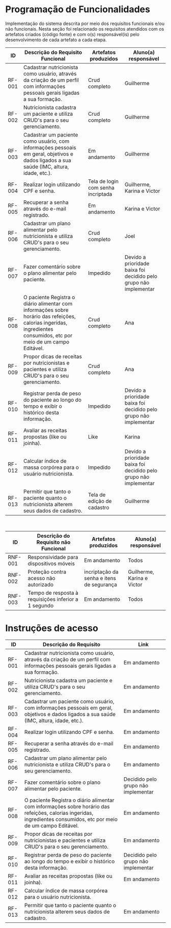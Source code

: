 # Programação de Funcionalidades

Implementação do sistema descrita por meio dos requisitos funcionais e/ou não funcionais. Nesta seção foi relacionado os requisitos atendidos com os artefatos criados (código fonte) e com o(s) responsável(is) pelo desenvolvimento de cada artefato a cada etapa. 

|ID    | Descrição do Requisito Funcional  | Artefatos produzidos | Aluno(a) responsável |
|------|-----------------------------------------|----|----|
|RF-001| Cadastrar nutricionista como usuário, através da criação de um perfil com informações pessoais gerais ligadas a sua formação.|Crud completo|Guilherme|
|RF-002| Nutricionista cadastra um paciente e utiliza CRUD's para o seu gerenciamento. |Crud completo|Guilherme|
|RF-003| Cadastrar um paciente como usuário, com informações pessoais em geral, objetivos e dados ligados a sua saúde (IMC, altura, idade, etc.). | Em andamento |Guilherme|
|RF-004| Realizar login utilizando CPF e senha. | Tela de login com senha incriptada |Guilherme, Karina e Victor|
|RF-005| Recuperar a senha através do e-mail registrado. |Em andamento|Karina e Victor|
|RF-006| Cadastrar um plano alimentar pelo nutricionista e utiliza CRUD's para o seu gerenciamento.|Crud completo|Joel|
|RF-007| Fazer comentário sobre o plano alimentar pelo paciente.|Impedido|Devido a prioridade baixa foi decidido pelo grupo não implementar|
|RF-008| O paciente Registra o diário alimentar com informações sobre horário das refeições, calorias ingeridas, ingredientes consumidos, etc por meio de um campo Editável.|Crud completo|Ana|
|RF-009| Propor dicas de receitas por nutricionistas e pacientes e utiliza CRUD's para o seu gerenciamento.| Crud completo|Ana|
|RF-010| Registrar perda de peso do paciente ao longo do tempo e exibir o histórico desta informação.|Impedido|Devido a prioridade baixa foi decidido pelo grupo não implementar|
|RF-011| Avaliar as receitas propostas (like ou joinha). |Like|Karina|
|RF-012| Calcular índice de massa corpórea para o usuário nutricionista.|Impedido|Devido a prioridade baixa foi decidido pelo grupo não implementar|
|RF-013| Permitir que tanto o paciente quanto o nutricionista alterem seus dados de cadastro.|Tela de edição de cadastro|Guilherme|
<br>

|ID    | Descrição do Requisito não Funcional  | Artefatos produzidos | Aluno(a) responsável |
|------|-----------------------------------------|----|----|
|RNF-001| Responsividade para dispositivos móveis |Em andamento|Todos|
|RNF-002| Proteção contra acesso não autorizado |incriptação da senha e itens de segurança|Guilherme, Karina e Victor|
|RNF-003| Tempo de resposta à requisições inferior a 1 segundo |Em andamento|Todos|




# Instruções de acesso

|ID    | Descrição do Requisito  | Link |
|------|-----------------------------------------|----|
|RF-001| Cadastrar nutricionista como usuário, através da criação de um perfil com informações pessoais gerais ligadas a sua formação.|Em andamento|
|RF-002| Nutricionista cadastra um paciente e utiliza CRUD's para o seu gerenciamento. |Em andamento|
|RF-003| Cadastrar um paciente como usuário, com informações pessoais em geral, objetivos e dados ligados a sua saúde (IMC, altura, idade, etc.).|Em andamento|
|RF-004| Realizar login utilizando CPF e senha.|Em andamento|
|RF-005| Recuperar a senha através do e-mail registrado. |Em andamento|
|RF-006| Cadastrar um plano alimentar pelo nutricionista e utiliza CRUD's para o seu gerenciamento.|Em andamento|
|RF-007| Fazer comentário sobre o plano alimentar pelo paciente.|Decidido pelo grupo não implementar|
|RF-008| O paciente Registra o diário alimentar com informações sobre horário das refeições, calorias ingeridas, ingredientes consumidos, etc por meio de um campo Editável.|Em andamento|
|RF-009| Propor dicas de receitas por nutricionistas e pacientes e utiliza CRUD's para o seu gerenciamento.|Em andamento|
|RF-010| Registrar perda de peso do paciente ao longo do tempo e exibir o histórico desta informação.|Decidido pelo grupo não implementar|
|RF-011| Avaliar as receitas propostas (like ou joinha). |Em andamento|
|RF-012| Calcular índice de massa corpórea para o usuário nutricionista.||Decidido pelo grupo não implementar|
|RF-013| Permitir que tanto o paciente quanto o nutricionista alterem seus dados de cadastro.|Em andamento|
